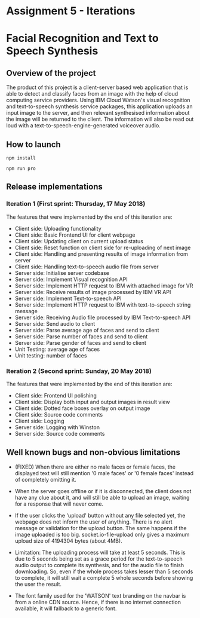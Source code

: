# Assignment 5 - Iterations
# Facial Recognition and Text to Speech Synthesis

## Overview of the project

The product of this project is a client-server based web application that is able to detect and classify faces from an image with the help of cloud computing service providers. Using IBM Cloud Watson's visual recognition and text-to-speech synthesis service packages, this application uploads an input image to the server, and then relevant synthesised information about the image will be returned to the client. The information will also be read out loud with a text-to-speech-engine-generated voiceover audio.

## How to launch 

`npm install`

`npm run pro`

## Release implementations

### Iteration 1 (First sprint: Thursday, 17 May 2018)

The features that were implemented by the end of this iteration are:

- Client side: Uploading functionality
- Client side: Basic Frontend UI for client webpage
- Client side: Updating client on current upload status
- Client side: Reset function on client side for re-uploading of next image
- Client side: Handling and presenting results of image information from server
- Client side: Handling text-to-speech audio file from server
- Server side: Initialise server codebase
- Server side: Implement Visual recognition API
- Server side: Implement HTTP request to IBM with attached image for VR
- Server side: Receive results of image processed by IBM VR API
- Server side: Implement Text-to-speech API
- Server side: Implement HTTP request to IBM with text-to-speech string message
- Server side: Receiving Audio file processed by IBM Text-to-speech API
- Server side: Send audio to client
- Server side: Parse average age of faces and send to client
- Server side: Parse number of faces and send to client
- Server side: Parse gender of faces and send to client
- Unit Testing: average age of faces
- Unit testing: number of faces

### Iteration 2 (Second sprint: Sunday, 20 May 2018)

The features that were implemented by the end of this iteration are:

- Client side: Frontend UI polishing
- Client side: Display both input and output images in result view
- Client side: Dotted face boxes overlay on output image
- Client side: Source code comments
- Client side: Logging
- Server side: Logging with Winston
- Server side: Source code comments



## Well known bugs and non-obvious limitations

- (FIXED) When there are either no male faces or female faces, the displayed text will still mention '0 male faces' or '0 female faces' instead of completely omitting it.

- When the server goes offline or if it is disconnected, the client does not have any clue about it, and will still be able to upload an image, waiting for a response that will never come.

- If the user clicks the 'upload' button without any file selected yet, the webpage does not inform the user of anything. There is no alert message or validation for the upload button. The same happens if the image uploaded is too big. socket.io-file-upload only gives a maximum upload size of 4194304 bytes (about 4MB).

- Limitation: The uploading process will take at least 5 seconds. This is due to 5 seconds being set as a grace period for the text-to-speech audio output to complete its synthesis, and for the audio file to finish downloading. So, even if the whole process takes lesser than 5 seconds to complete, it will still wait a complete 5 whole seconds before showing the user the result.

- The font family used for the 'WATSON' text branding on the navbar is from a online CDN source. Hence, if there is no internet connection available, it will fallback to a generic font.

